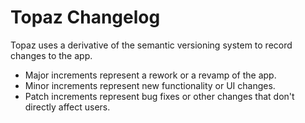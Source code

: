 # Topaz Changelog
Topaz uses a derivative of the semantic versioning system to record changes to the app.

- Major increments represent a rework or a revamp of the app.
- Minor increments represent new functionality or UI changes.
- Patch increments represent bug fixes or other changes that don't directly affect users.